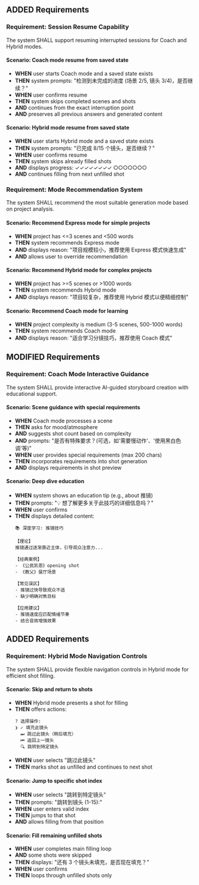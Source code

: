 ## ADDED Requirements

### Requirement: Session Resume Capability

The system SHALL support resuming interrupted sessions for Coach and Hybrid modes.

#### Scenario: Coach mode resume from saved state

- **WHEN** user starts Coach mode and a saved state exists
- **THEN** system prompts: "检测到未完成的进度 (场景 2/5, 镜头 3/4)，是否继续？"
- **WHEN** user confirms resume
- **THEN** system skips completed scenes and shots
- **AND** continues from the exact interruption point
- **AND** preserves all previous answers and generated content

#### Scenario: Hybrid mode resume from saved state

- **WHEN** user starts Hybrid mode and a saved state exists  
- **THEN** system prompts: "已完成 8/15 个镜头，是否继续？"
- **WHEN** user confirms resume
- **THEN** system skips already filled shots
- **AND** displays progress: ✓✓✓✓✓✓✓✓ ○○○○○○○
- **AND** continues filling from next unfilled shot

### Requirement: Mode Recommendation System

The system SHALL recommend the most suitable generation mode based on project analysis.

#### Scenario: Recommend Express mode for simple projects

- **WHEN** project has <=3 scenes and <500 words
- **THEN** system recommends Express mode
- **AND** displays reason: "项目规模较小，推荐使用 Express 模式快速生成"
- **AND** allows user to override recommendation

#### Scenario: Recommend Hybrid mode for complex projects

- **WHEN** project has >=5 scenes or >1000 words
- **THEN** system recommends Hybrid mode
- **AND** displays reason: "项目较复杂，推荐使用 Hybrid 模式以便精细控制"

#### Scenario: Recommend Coach mode for learning

- **WHEN** project complexity is medium (3-5 scenes, 500-1000 words)
- **THEN** system recommends Coach mode
- **AND** displays reason: "适合学习分镜技巧，推荐使用 Coach 模式"

## MODIFIED Requirements

### Requirement: Coach Mode Interactive Guidance

The system SHALL provide interactive AI-guided storyboard creation with educational support.

#### Scenario: Scene guidance with special requirements

- **WHEN** Coach mode processes a scene
- **THEN** asks for mood/atmosphere
- **AND** suggests shot count based on complexity
- **AND** prompts: "是否有特殊要求？(可选，如'需要慢动作'、'使用黑白色调'等)"
- **WHEN** user provides special requirements (max 200 chars)
- **THEN** incorporates requirements into shot generation
- **AND** displays requirements in shot preview

#### Scenario: Deep dive education

- **WHEN** system shows an education tip (e.g., about 推镜)
- **THEN** prompts: "💡 想了解更多关于此技巧的详细信息吗？"
- **WHEN** user confirms
- **THEN** displays detailed content:
  ```
  📚 深度学习: 推镜技巧
  
  【理论】
  推镜通过逐渐靠近主体，引导观众注意力...
  
  【经典案例】
  - 《公民凯恩》opening shot
  - 《教父》餐厅场景
  
  【常见误区】
  - 推镜过快导致观众不适
  - 缺少明确对焦目标
  
  【应用建议】
  - 推镜速度应匹配情绪节奏
  - 结合音效增强效果
  ```

## ADDED Requirements

### Requirement: Hybrid Mode Navigation Controls

The system SHALL provide flexible navigation controls in Hybrid mode for efficient shot filling.

#### Scenario: Skip and return to shots

- **WHEN** Hybrid mode presents a shot for filling
- **THEN** offers actions:
  ```
  ? 选择操作:
  ❯ ✓ 填充此镜头
    ⏭ 跳过此镜头（稍后填充）
    ⏮ 返回上一镜头
    🔍 跳转到特定镜头
  ```
- **WHEN** user selects "跳过此镜头"
- **THEN** marks shot as unfilled and continues to next shot

#### Scenario: Jump to specific shot index

- **WHEN** user selects "跳转到特定镜头"
- **THEN** prompts: "跳转到镜头 (1-15):"
- **WHEN** user enters valid index
- **THEN** jumps to that shot
- **AND** allows filling from that position

#### Scenario: Fill remaining unfilled shots

- **WHEN** user completes main filling loop
- **AND** some shots were skipped
- **THEN** displays: "还有 3 个镜头未填充，是否现在填充？"
- **WHEN** user confirms
- **THEN** loops through unfilled shots only

